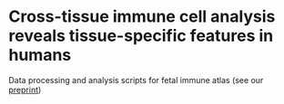 # Cross-tissue immune cell analysis reveals tissue-specific features in humans

Data processing and analysis scripts for fetal immune atlas (see our [preprint](https://www.biorxiv.org/content/10.1101/2021.04.28.441762v2))
